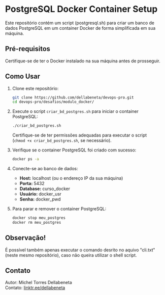 # PostgreSQL Docker Container Setup

Este repositório contém um script (postgresql.sh) para criar um banco de dados PostgreSQL em um container Docker de forma simplificada em sua máquina.

## Pré-requisitos

Certifique-se de ter o Docker instalado na sua máquina antes de prosseguir.

## Como Usar

1. Clone este repositório:

   ```bash
   git clone https://github.com/dellabeneta/devops-pro.git
   cd devops-pro/desafios/modulo_docker/
   ```

2. Execute o script `criar_bd_postgres.sh` para iniciar o container PostgreSQL:

   ```bash
   ./criar_bd_postgres.sh
   ```

   Certifique-se de ter permissões adequadas para executar o script (`chmod +x criar_bd_postgres.sh`, se necessário).

3. Verifique se o container PostgreSQL foi criado com sucesso:

   ```bash
   docker ps -a
   ```

4. Conecte-se ao banco de dados:

   - **Host:** localhost (ou o endereço IP da sua máquina)
   - **Porta:** 5432
   - **Database:** curso_docker
   - **Usuário:** docker_usr
   - **Senha:** docker_pwd

5. Para parar e remover o container PostgreSQL:

   ```bash
   docker stop meu_postgres
   docker rm meu_postgres
   ```

## Observação!

É possível também apenas executar o comando desrito no aquivo "cli.txt" (neste mesmo repositório), caso não queira utilizar o shell script.


## Contato

Autor: Michel Torres Dellabeneta  
Contato: [linktr.ee/dellabeneta](https://linktr.ee/dellabeneta)
